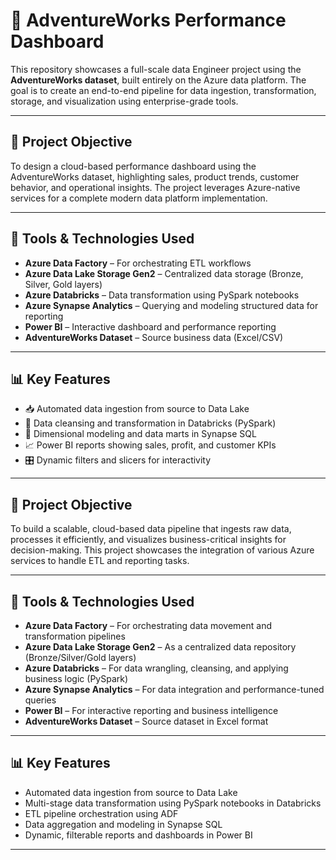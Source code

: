 # 🚀 AdventureWorks Performance Dashboard

This repository showcases a full-scale data Engineer  project using the **AdventureWorks dataset**, built entirely on the Azure data platform. The goal is to create an end-to-end pipeline for data ingestion, transformation, storage, and visualization using enterprise-grade tools.

---

## 🎯 Project Objective

To design a cloud-based performance dashboard using the AdventureWorks dataset, highlighting sales, product trends, customer behavior, and operational insights. The project leverages Azure-native services for a complete modern data platform implementation.

---

## 🧰 Tools & Technologies Used

- **Azure Data Factory** – For orchestrating ETL workflows  
- **Azure Data Lake Storage Gen2** – Centralized data storage (Bronze, Silver, Gold layers)  
- **Azure Databricks** – Data transformation using PySpark notebooks  
- **Azure Synapse Analytics** – Querying and modeling structured data for reporting  
- **Power BI** – Interactive dashboard and performance reporting  
- **AdventureWorks Dataset** – Source business data (Excel/CSV)

---

## 📊 Key Features

- 📥 Automated data ingestion from source to Data Lake  
- 🔄 Data cleansing and transformation in Databricks (PySpark)  
- 🧮 Dimensional modeling and data marts in Synapse SQL  
- 📈 Power BI reports showing sales, profit, and customer KPIs  
- 🎛️ Dynamic filters and slicers for interactivity  

---

## 🎯 Project Objective

To build a scalable, cloud-based data pipeline that ingests raw data, processes it efficiently, and visualizes business-critical insights for decision-making. This project showcases the integration of various Azure services to handle ETL and reporting tasks.

---

## 🧰 Tools & Technologies Used

- **Azure Data Factory** – For orchestrating data movement and transformation pipelines  
- **Azure Data Lake Storage Gen2** – As a centralized data repository (Bronze/Silver/Gold layers)  
- **Azure Databricks** – For data wrangling, cleansing, and applying business logic (PySpark)  
- **Azure Synapse Analytics** – For data integration and performance-tuned queries  
- **Power BI** – For interactive reporting and business intelligence  
- **AdventureWorks Dataset** – Source dataset in Excel format  

---

## 📊 Key Features

- Automated data ingestion from source to Data Lake  
- Multi-stage data transformation using PySpark notebooks in Databricks  
- ETL pipeline orchestration using ADF  
- Data aggregation and modeling in Synapse SQL  
- Dynamic, filterable reports and dashboards in Power BI  

---




